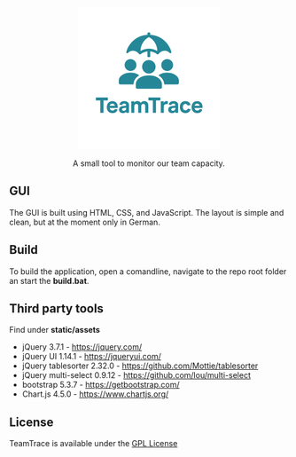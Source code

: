 <p align="center">
    <a>
        <img src="static/images/logo.png" alt="Logo" width="256" height="256">
    </a>
    <p align="center">A small tool to monitor our team capacity.</p>
</p>

## GUI
The GUI is built using HTML, CSS, and JavaScript. The layout is simple and clean, but at the moment only in German.


## Build
To build the application, open a comandline, navigate to the repo root folder an start the **build.bat**.

## Third party tools
Find under **static/assets**
- jQuery 3.7.1 - https://jquery.com/
- jQuery UI 1.14.1 - https://jqueryui.com/
- jQuery tablesorter 2.32.0 - https://github.com/Mottie/tablesorter
- jQuery multi-select 0.9.12 - https://github.com/lou/multi-select
- bootstrap 5.3.7 - https://getbootstrap.com/
- Chart.js 4.5.0 - https://www.chartjs.org/

## License
TeamTrace is available under the [GPL License](LICENSE)

